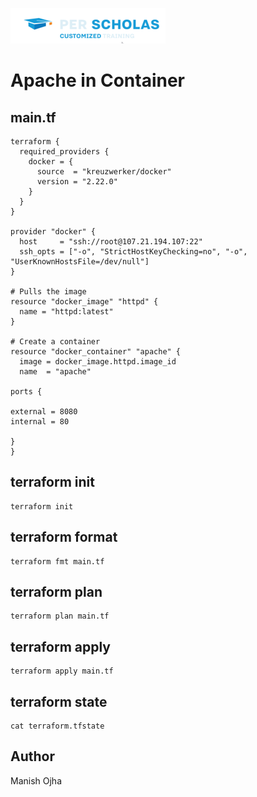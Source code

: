 [![Per Scholas](../per_scholas.png)](https://www.perscholas.org) 

# Apache in Container

## main.tf 

```
terraform {
  required_providers {
    docker = {
      source  = "kreuzwerker/docker"
      version = "2.22.0"
    }
  }
}

provider "docker" {
  host     = "ssh://root@107.21.194.107:22"
  ssh_opts = ["-o", "StrictHostKeyChecking=no", "-o", "UserKnownHostsFile=/dev/null"]
}

# Pulls the image
resource "docker_image" "httpd" {
  name = "httpd:latest"
}

# Create a container
resource "docker_container" "apache" {
  image = docker_image.httpd.image_id
  name  = "apache"

ports {

external = 8080
internal = 80

}
}

```

## terraform init

```
terraform init
```

## terraform format 

```
terraform fmt main.tf
```

## terraform plan 

```
terraform plan main.tf
```

## terraform apply

```
terraform apply main.tf
```

## terraform state

```
cat terraform.tfstate
```

## Author
Manish Ojha